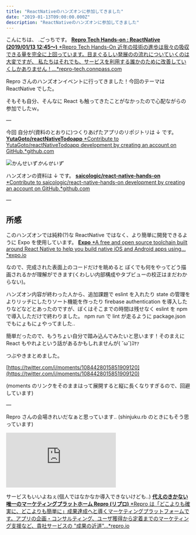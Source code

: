 ```yaml
---
title: "ReactNativeのハンズオンに参加してきました"
date: "2019-01-13T09:00:00.000Z"
description: "ReactNativeのハンズオンに参加してきました"
---
```


こんにちは、 .ごっちです。
[**Repro Tech Hands-on : ReactNative (2019/01/13 12:45〜)**
*Repro Tech Hands-On 近年の技術の進歩は我々の吸収できる量を完全に上回っています。目まぐるしい発展のの流れについていくのは大変ですが、 私たちはそれでも、サービスを利用する誰かのために改善していくしかありません！…*repro-tech.connpass.com](https://repro-tech.connpass.com/event/113269/)

Repro さんのハンズオンイベントに行ってきました！今回のテーマは ReactNative でした。

そもそも自分、そんなに React も触ってきたことがなかったので心配ながらの参加でしたｗ。

—

今回 自分が(資料のとおりに)つくりあげたアプリのリポジトリは ↓ です。
[**YutaGoto/reactNativeTodoapp**
*Contribute to YutaGoto/reactNativeTodoapp development by creating an account on GitHub.*github.com](https://github.com/YutaGoto/reactNativeTodoapp)

![かんせいず](https://cdn-images-1.medium.com/max/2000/1*GO7mpnWD_JEq6LBToR2LEA.png)_かんせいず_

ハンズオンの資料は ↓ です。
[**saicologic/react-native-hands-on**
*Contribute to saicologic/react-native-hands-on development by creating an account on GitHub.*github.com](https://github.com/saicologic/react-native-hands-on)

—

## 所感

このハンズオンでは純粋(?)な ReactNative ではなく、より簡単に開発できるように Expo を使用しています。
[**Expo**
*A free and open source toolchain built around React Native to help you build native iOS and Android apps using…*expo.io](https://expo.io/)

なので、完成された表面上のコードだけを眺めると ぼくでも何をやってどう描画されるかが理解ができます(くわしい内部構成やタブビューの校正はまだわからない)。

ハンズオン内容が終わった人から、追加課題で eslint を入れたり state の管理をよりリッチにしたりソート機能を作ったり firebase authentication を導入したりなどなどとあったのですが、ぼくはそこまでの時間は残せなく eslint を npm で導入しただけで終わりました。 npm run で lint が走るように package.json でもにょもにょやってました..

簡単だったので、もうちょい自分で踏み込んでみたいと思います！そのまえに React もやれよという話があるかもしれませんが( ˘ω˘)ｽﾔｧ

つぶやきまとめました。

[https://twitter.com/i/moments/1084428015851909120](https://twitter.com/i/moments/1084428015851909120)

(moments のリンクをそのままはって展開すると縦に長くなりすぎるので、回避しています)

—

Repro さんの会場きれいだなぁと思っています.. (shinjuku.rb のときにもそう思っています)

<iframe src="https://medium.com/media/2db82ce256b43d7551788d39e060e79e" frameborder=0></iframe>

サービスもいいよねぇ(個人ではなかなか導入できないけども..)
[**代えのきかない唯一のマーケティングプラットホーム Repro (リプロ)**
*Repro は「どこよりも確実に、どこよりも簡単に」成果達成へと導くマーケティングプラットフォームです。アプリの企画・コンサルティング、ユーザ獲得から定着までのマーケティング支援など、貴社サービスの "成果の近道"…*repro.io](https://repro.io/jp/)
